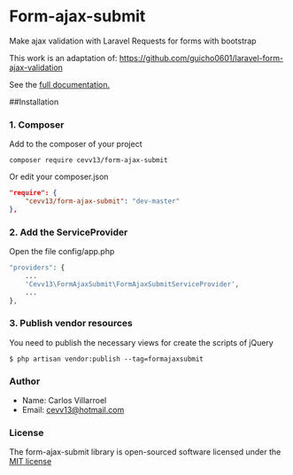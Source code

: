 # Form-ajax-submit
Make ajax validation with Laravel Requests for forms with bootstrap

This work is an adaptation of: https://github.com/guicho0601/laravel-form-ajax-validation

See the [full documentation.](https://github.com/guicho0601/laravel-form-ajax-validation/wiki)


##Installation

### 1. Composer

Add to the composer of your project

```console
composer require cevv13/form-ajax-submit
```

Or edit your composer.json

```json
"require": {
    "cevv13/form-ajax-submit": "dev-master"
},
```

### 2. Add the ServiceProvider

Open the file config/app.php

```php
"providers": {
    ...
    'Cevv13\FormAjaxSubmit\FormAjaxSubmitServiceProvider',
    ...
},
```

### 3. Publish vendor resources

You need to publish the necessary views for create the scripts of jQuery

```console
$ php artisan vendor:publish --tag=formajaxsubmit
```

### Author
- Name:  Carlos Villarroel
- Email: cevv13@hotmail.com

### License

The form-ajax-submit library is open-sourced software licensed under the [MIT license](http://opensource.org/licenses/MIT)
